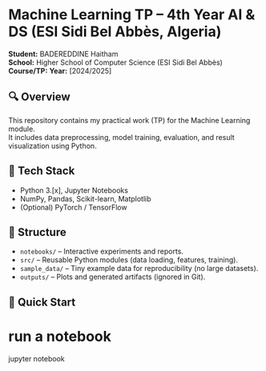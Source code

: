 # Machine Learning TP – 4th Year AI & DS (ESI Sidi Bel Abbès, Algeria)

**Student:** BADEREDDINE Haitham  
**School:** Higher School of Computer Science (ESI Sidi Bel Abbès)  
**Course/TP:** 
**Year:** [2024/2025]

## 🔍 Overview
This repository contains my practical work (TP) for the Machine Learning module.  
It includes data preprocessing, model training, evaluation, and result visualization using Python.

## 🧰 Tech Stack
- Python 3.[x], Jupyter Notebooks
- NumPy, Pandas, Scikit-learn, Matplotlib
- (Optional) PyTorch / TensorFlow

## 📁 Structure
- `notebooks/` – Interactive experiments and reports.
- `src/` – Reusable Python modules (data loading, features, training).
- `sample_data/` – Tiny example data for reproducibility (no large datasets).
- `outputs/` – Plots and generated artifacts (ignored in Git).

## 🚀 Quick Start

# run a notebook
jupyter notebook
